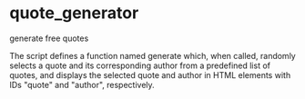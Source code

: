 # quote_generator
generate free quotes

The script defines a function named generate which, when called, randomly selects a quote and its corresponding author from a predefined list of quotes, and displays the selected quote and author in HTML elements with IDs "quote" and "author", respectively.




